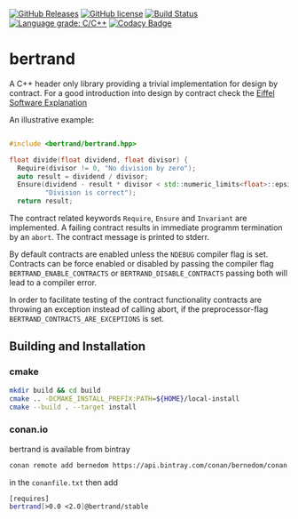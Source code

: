 [![GitHub Releases](https://img.shields.io/github/release/bernedom/bertrand.svg)](https://github.com/bernedom/bertrand/releases)
[![GitHub license](https://img.shields.io/badge/license-LGPL%20v3-blue.svg)](https://raw.githubusercontent.com/bernedom/bertrand/master/LICENSE)
[![Build Status](https://travis-ci.com/bernedom/bertrand.svg?branch=master)](https://travis-ci.com/bernedom/bertrand)
[![Language grade: C/C++](https://img.shields.io/lgtm/grade/cpp/g/bernedom/bertrand.svg?logo=lgtm&logoWidth=18)](https://lgtm.com/projects/g/bernedom/bertrand/context:cpp)
[![Codacy Badge](https://api.codacy.com/project/badge/Grade/4ed8c3ef2e794d238d289493a31d3b28)](https://www.codacy.com/manual/bernedom/bertrand?utm_source=github.com&amp;utm_medium=referral&amp;utm_content=bernedom/bertrand&amp;utm_campaign=Badge_Grade)

# bertrand
A C++ header only library providing a trivial implementation for design by contract. For a good introduction into design by contract check the [Eiffel Software Explanation](https://www.eiffel.com/values/design-by-contract/introduction/)

An illustrative example:
```cpp

#include <bertrand/bertrand.hpp>

float divide(float dividend, float divisor) {
  Require(divisor != 0, "No division by zero");
  auto result = dividend / divisor;
  Ensure(dividend - result * divisor < std::numeric_limits<float>::epsilon(),
         "Division is correct");
  return result;

```

The contract related keywords `Require`, `Ensure` and `Invariant` are implemented. A failing contract results in immediate programm termination by an `abort`. The contract message is printed to stderr. 

By default contracts are enabled unless the `NDEBUG` compiler flag is set. Contracts can be force enabled or disabled by passing the compiler flag `BERTRAND_ENABLE_CONTRACTS` or `BERTRAND_DISABLE_CONTRACTS` passing both will lead to a compiler error. 

In order to facilitate testing of the contract functionality contracts are throwing an exception instead of calling abort, if the preprocessor-flag `BERTRAND_CONTRACTS_ARE_EXCEPTIONS` is set. 

## Building and Installation

### cmake

```bash
mkdir build && cd build
cmake .. -DCMAKE_INSTALL_PREFIX:PATH=${HOME}/local-install
cmake --build . --target install
```

### conan.io 

bertrand is available from bintray 
```bash
conan remote add bernedom https://api.bintray.com/conan/bernedom/conan
```

in the `conanfile.txt` then add

```bash
[requires]
bertrand[>0.0 <2.0]@bertrand/stable
```
